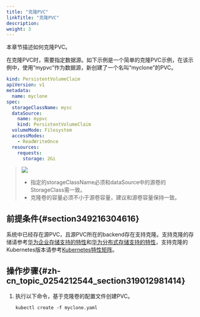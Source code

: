 ```yaml
---
title: "克隆PVC"
linkTitle: "克隆PVC"
description: 
weight: 3
---
```


本章节描述如何克隆PVC。

在克隆PVC时，需要指定数据源。如下示例是一个简单的克隆PVC示例，在该示例中，使用“mypvc”作为数据源，新创建了一个名叫“myclone”的PVC。

```yaml
kind: PersistentVolumeClaim
apiVersion: v1
metadata:
  name: myclone
spec:
  storageClassName: mysc
  dataSource:
    name: mypvc
    kind: PersistentVolumeClaim
  volumeMode: Filesystem
  accessModes:
    - ReadWriteOnce
  resources:
    requests:
      storage: 2Gi
```

>![](/css-docs/public_sys-resources/zh-cn/icon-notice.gif)  
>-   指定的storageClassName必须和dataSource中的源卷的StorageClass需一致。
>-   克隆卷的容量必须不小于源卷容量，建议和源卷容量保持一致。

## 前提条件{#section349216304616}

系统中已经存在源PVC，且源PVC所在的backend存在支持克隆。支持克隆的存储请参考[华为企业存储支持的特性](/docs/compatibility-and-features/compatibility-with-huawei-enterprise-storage#section0652122673620)和[华为分布式存储支持的特性](/docs/compatibility-and-features/compatibility-with-huawei-distributed-storage#section14115311203711)，支持克隆的Kubernetes版本请参考[Kubernetes特性矩阵](/docs/compatibility-and-features/kubernetes-feature-matrix)。

## 操作步骤{#zh-cn_topic_0254212544_section319012981414}

1.  执行以下命令，基于克隆卷的配置文件创建PVC。

    ```
    kubectl create -f myclone.yaml
    ```

